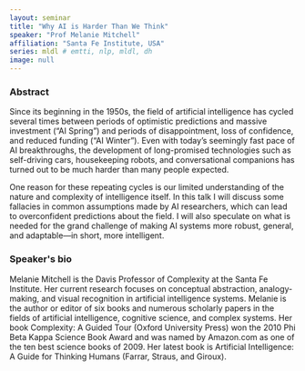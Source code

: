 ```yaml
---
layout: seminar
title: "Why AI is Harder Than We Think"
speaker: "Prof Melanie Mitchell"
affiliation: "Santa Fe Institute, USA"
series: mldl # emtti, nlp, mldl, dh 
image: null 
---
```


### Abstract
Since its beginning in the 1950s, the field of artificial intelligence has cycled several times between periods of optimistic predictions and massive investment (“AI Spring”) and periods of disappointment, loss of confidence, and reduced funding (“AI Winter”).  Even with today’s seemingly fast pace of AI breakthroughs, the development of long-promised technologies such as self-driving cars, housekeeping robots, and conversational companions  has turned out to be much harder than many people expected.

One reason for these repeating cycles is our limited understanding of the nature and complexity of intelligence itself.   In this talk I will discuss some fallacies in common assumptions made by AI researchers, which can lead to overconfident predictions about the field.  I will also speculate on what is needed for the grand challenge of making AI systems more robust, general, and adaptable—in short, more intelligent.

### Speaker's bio
Melanie Mitchell is the Davis Professor of Complexity at the Santa Fe Institute.  Her current research focuses on conceptual abstraction, analogy-making, and visual recognition in artificial intelligence systems.   Melanie is the author or editor of six books and numerous scholarly papers in the fields of artificial intelligence, cognitive science, and complex systems. Her book Complexity: A Guided Tour (Oxford University Press) won the 2010 Phi Beta Kappa Science Book Award and was named by Amazon.com as one of the ten best science books of 2009. Her latest book is Artificial Intelligence: A Guide for Thinking Humans (Farrar, Straus, and Giroux).
